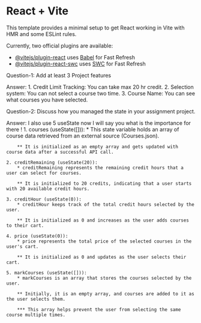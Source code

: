 # React + Vite

This template provides a minimal setup to get React working in Vite with HMR and some ESLint rules.

Currently, two official plugins are available:

- [@vitejs/plugin-react](https://github.com/vitejs/vite-plugin-react/blob/main/packages/plugin-react/README.md) uses [Babel](https://babeljs.io/) for Fast Refresh
- [@vitejs/plugin-react-swc](https://github.com/vitejs/vite-plugin-react-swc) uses [SWC](https://swc.rs/) for Fast Refresh





Question-1: Add at least 3 Project features

Answer: 
    1. Credit Limit Tracking: You can take max 20 hr credit.
    2. Selection system: You can not select a course two time.
    3. Course Name: You can see what courses you have selected.


Question-2: Discuss how you managed the state in your assignment project.
    
Answer: 
    I also use 5 useState now I will say you what is the importance for there !
    1. courses (useState([])): 
        * This state variable holds an array of course data retrieved from an external   source (Courses.json).

        ** It is initialized as an empty array and gets updated with course data after a successful API call.
    
    2. creditRemaining (useState(20)):
        * creditRemaining represents the remaining credit hours that a user can select for courses.

        ** It is initialized to 20 credits, indicating that a user starts with 20 available credit hours.
    
    3. creditHour (useState(0)):
        * creditHour keeps track of the total credit hours selected by the user.

        ** It is initialized as 0 and increases as the user adds courses to their cart.

    4. price (useState(0)):
        * price represents the total price of the selected courses in the user's cart.

        ** It is initialized as 0 and updates as the user selects their cart.        
    
    5. markCourses (useState([])):
        * markCourses is an array that stores the courses selected by the user.

        ** Initially, it is an empty array, and courses are added to it as the user selects them.

        *** This array helps prevent the user from selecting the same course multiple times.